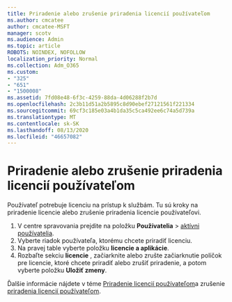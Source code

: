 ```yaml
---
title: Priradenie alebo zrušenie priradenia licencií používateľom
ms.author: cmcatee
author: cmcatee-MSFT
manager: scotv
ms.audience: Admin
ms.topic: article
ROBOTS: NOINDEX, NOFOLLOW
localization_priority: Normal
ms.collection: Adm_O365
ms.custom:
- "325"
- "651"
- "1500008"
ms.assetid: 7fd08e48-6f3c-4259-88da-4d06288f2b7d
ms.openlocfilehash: 2c3b11d51a2b5895c8d90ebef27121561f221334
ms.sourcegitcommit: 69cf3c185e03a4b1da35c5ca492ee6c74a5d739a
ms.translationtype: MT
ms.contentlocale: sk-SK
ms.lasthandoff: 08/13/2020
ms.locfileid: "46657082"
---
```

# <a name="assign-or-unassign-licenses-to-users"></a>Priradenie alebo zrušenie priradenia licencií používateľom

Používateľ potrebuje licenciu na prístup k službám. Tu sú kroky na priradenie licencie alebo zrušenie priradenia licencie používateľovi.
  
1. V centre spravovania prejdite na položku **Používatelia** \> [aktívni používatelia](https://go.microsoft.com/fwlink/p/?linkid=834822).
2. Vyberte riadok používateľa, ktorému chcete priradiť licenciu.
3. Na pravej table vyberte položku **licencie a aplikácie**.
4. Rozbaľte sekciu **licencie** , začiarknite alebo zrušte začiarknutie políčok pre licencie, ktoré chcete priradiť alebo zrušiť priradenie, a potom vyberte položku **Uložiť zmeny**.

Ďalšie informácie nájdete v téme [Priradenie licencií používateľom](https://docs.microsoft.com/microsoft-365/admin/manage/assign-licenses-to-users)a zrušenie [priradenia licencií používateľom](https://docs.microsoft.com/microsoft-365/admin/manage/remove-licenses-from-users).
